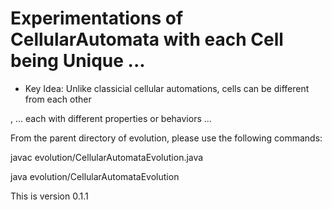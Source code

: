 # Experimentations of CellularAutomata with each Cell being Unique ...

- Key Idea: Unlike classicial cellular automations, cells can be different from each other

, ... each with different properties or behaviors ...

From the parent directory of evolution, please use the following commands:

javac evolution/CellularAutomataEvolution.java

java evolution/CellularAutomataEvolution

This is version 0.1.1
